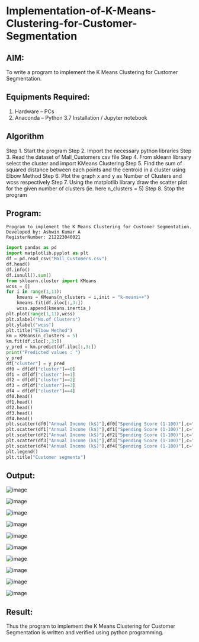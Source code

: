 # Implementation-of-K-Means-Clustering-for-Customer-Segmentation

## AIM:
To write a program to implement the K Means Clustering for Customer Segmentation.

## Equipments Required:
1. Hardware – PCs
2. Anaconda – Python 3.7 Installation / Jupyter notebook

## Algorithm

Step 1. Start the program
Step 2. Import the necessary python libraries
Step 3. Read the dataset of Mall_Customers csv file
Step 4. From sklearn libraary select the cluster and import KMeans Clustering
Step 5. Find the sum of squared distance between each points and the centroid in a cluster using Elbow Method
Step 6. Plot the graph x and y as Number of Clusters and wcss respectively
Step 7. Using the matplotlib library draw the scatter plot for the given number of clusters (ie. here n_clusters = 5)
Step 8. Stop the program

## Program:
```
Program to implement the K Means Clustering for Customer Segmentation.
Developed by: Ashwin Kumar A
RegisterNumber: 212223040021 
```
```py
import pandas as pd
import matplotlib.pyplot as plt
df = pd.read_csv("Mall_Customers.csv")
df.head()
df.info()
df.isnull().sum()
from sklearn.cluster import KMeans
wcss = []
for i in range(1,11):
    kmeans = KMeans(n_clusters = i,init = "k-means++")
    kmeans.fit(df.iloc[:,3:])
    wcss.append(kmeans.inertia_)
plt.plot(range(1,11),wcss)
plt.xlabel("No.of Clusters")
plt.ylabel("wcss")
plt.title("Elbow Method")
km = KMeans(n_clusters = 5)
km.fit(df.iloc[:,3:])
y_pred = km.predict(df.iloc[:,3:])
print("Predicted values : ")
y_pred
df["cluster"] = y_pred
df0 = df[df["cluster"]==0]
df1 = df[df["cluster"]==1]
df2 = df[df["cluster"]==2]
df3 = df[df["cluster"]==3]
df4 = df[df["cluster"]==4]
df0.head()
df1.head()
df2.head()
df3.head()
df4.head()
plt.scatter(df0["Annual Income (k$)"],df0["Spending Score (1-100)"],c="red",label="cluster0")
plt.scatter(df1["Annual Income (k$)"],df1["Spending Score (1-100)"],c="black",label="cluster1")
plt.scatter(df2["Annual Income (k$)"],df2["Spending Score (1-100)"],c="blue",label="cluster2")
plt.scatter(df3["Annual Income (k$)"],df3["Spending Score (1-100)"],c="green",label="cluster3")
plt.scatter(df4["Annual Income (k$)"],df4["Spending Score (1-100)"],c="magenta",label="cluster4")
plt.legend()
plt.title("Customer segments")
```

## Output:

![image](https://github.com/user-attachments/assets/51fc26be-9a6c-44d7-b95e-a651a7a4e5b1)

![image](https://github.com/user-attachments/assets/02e9a122-09d1-4bf9-8bdf-3cdecc4894a8)

![image](https://github.com/user-attachments/assets/517d4bd7-2c0e-47af-8ad3-04e0e939a61a)

![image](https://github.com/user-attachments/assets/d9f22d7a-9e34-4dbe-b97f-032884e53b54)

![image](https://github.com/user-attachments/assets/5ef688e8-4a0a-4c79-9d46-5ab7741c2961)

![image](https://github.com/user-attachments/assets/413e34a9-cb6a-44e7-bb4b-bbff5cf9775f)

![image](https://github.com/user-attachments/assets/1e3f77eb-4ab8-49e7-b5b0-e381f6f44a1a)

![image](https://github.com/user-attachments/assets/8f878351-9ce3-4340-86cc-f8894eb63e1c)

![image](https://github.com/user-attachments/assets/f9ad2730-9a98-4ded-a4f4-583a8e8e11cd)

![image](https://github.com/user-attachments/assets/e05edd09-a33a-4022-be07-1126a78c9a92)

## Result:
Thus the program to implement the K Means Clustering for Customer Segmentation is written and verified using python programming.
